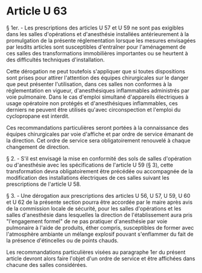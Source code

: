 # Article U 63

§ 1er. - Les prescriptions des articles U 57 et U 59 ne sont pas exigibles dans les salles d'opérations et d'anesthésie installées antérieurement à la promulgation de la présente réglementation lorsque les mesures envisagées par lesdits articles sont susceptibles d'entraîner pour l'aménagement de ces salles des transformations immobilières importantes ou se heurtent à des difficultés techniques d'installation.

Cette dérogation ne peut toutefois s'appliquer que si toutes dispositions sont prises pour attirer l'attention des équipes chirurgicales sur le danger que peut présenter l'utilisation, dans ces salles non conformes à la réglementation en vigueur, d'anesthésiques inflammables administrés par voie pulmonaire. Dans le cas d'emploi simultané d'appareils électriques à usage opératoire non protégés et d'anesthésiques inflammables, ces derniers ne peuvent être utilisés qu'avec circonspection et l'emploi du cyclopropane est interdit.

Ces recommandations particulières seront portées à la connaissance des équipes chirurgicales par voie d'affiche et par ordre de service émanant de la direction. Cet ordre de service sera obligatoirement renouvelé à chaque changement de direction.

§ 2. - S'il est envisagé la mise en conformité des sols de salles d'opération ou d'anesthésie avec les spécifications de l'article U 59 (§ 3), cette transformation devra obligatoirement être précédée ou accompagnée de la modification des installations électriques de ces salles suivant les prescriptions de l'article U 58.

§ 3. - Une dérogation aux prescriptions des articles U 56, U 57, U 59, U 60 et U 62 de la présente section pourra être accordée par le maire après avis de la commission locale de sécurité, pour les salles d'opérations et les salles d'anesthésie dans lesquelles la direction de l'établissement aura pris  "l'engagement formel"  de ne pas pratiquer d'anesthésie par voie pulmonaire à l'aide de produits, éther compris, susceptibles de former avec l'atmosphère ambiante un mélange explosif pouvant s'enflammer du fait de la présence d'étincelles ou de points chauds.

Les recommandations particulières visées au paragraphe 1er du présent article devront alors faire l'objet d'un ordre de service et être affichées dans chacune des salles considérées.
